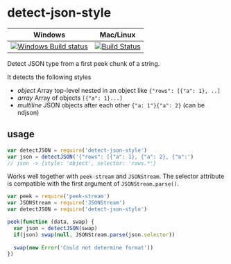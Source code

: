 # detect-json-style
Windows | Mac/Linux
------- | ---------
[![Windows Build status](http://img.shields.io/appveyor/ci/finnp/detect-json-style.svg)](https://ci.appveyor.com/project/finnp/detect-json-style/branch/master) | [![Build Status](https://travis-ci.org/finnp/detect-json-style.svg?branch=master)](https://travis-ci.org/finnp/detect-json-style)


Detect JSON type from a first peek chunk of a string. 

It detects the following styles
* *object* Array top-level nested in an object like `{"rows": [{"a": 1}, ..]`
* *array*  Array of objects `[{"a": 1}...]`
* *multiline* JSON objects after each other `{"a: 1"}{"a": 2}` (can be ndjson)


## usage

```js
var detectJSON = require('detect-json-style')
var json = detectJSON('{"rows": [{"a": 1}, {"a": 2}, {"a":')
// json -> {style: 'object', selector: 'rows.*'}
```


Works well together with `peek-stream` and `JSONStream`. The selector 
attribute is compatible with the first argument of `JSONStream.parse()`.

```js
var peek = require('peek-stream')
var JSONStream = require('JSONStream')
var detectJSON = require('detect-json-style')

peek(function (data, swap) {
  var json = detectJSON(swap)
  if(json) swap(null, JSONStream.parse(json.selector))
    
  swap(new Error('Could not determine format'))
})


```
